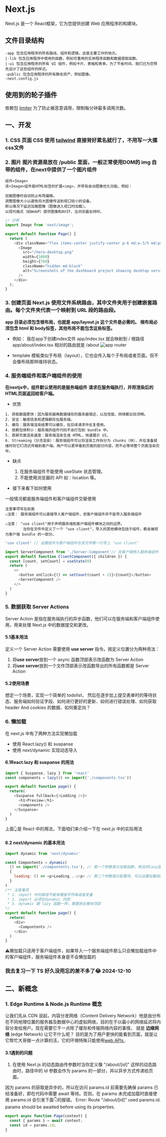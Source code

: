 # Next.js 
Next.js 是一个 React框架，它为您提供创建 Web 应用程序的构建块。

## 文件目录结构
```text
-app 包含应用程序的所有路线、组件和逻辑，这是主要工作的地方。
|-lib 包含应用程序中使用的函数，例如可重用的实用程序函数和数据提取函数。
|-ui 包含应用程序的所有 UI 组件，例如卡片、表格和表单。为了节省时间，我们已为您预先设计了这些组件的样式。
-public 包含应用程序的所有静态资产，例如图像。
-next.config.js 
```

## 使用到的轮子插件
依赖包 [limiter](https://www.npmjs.com/package/limiter)  为了防止被恶意调用，限制每分钟最多调用次数。


## 一、开发
### 1. **CSS** 页面 CSS 使用 [tailwind](https://tailwindcss.com/) 直接背好累名就行了，不用写一大摞css文件
### 2. **图片**  图片资源是放在 /public 里面，一般正常使用DOM的 img 自带的组件，在next中提供了一个图片组件
```text
组件<Image>​
该<Image>组件是HTML标签的扩展<img>，并带有自动图像优化功能，例如：

加载图像时自动防止布局偏移。
调整图像大小以避免将大图像传送到视口较小的设备。
默认情况下延迟加载图像（图像进入视口时加载）。
以现代格式（如WebP）提供图像和AVIF，当浏览器支持时。
```
```js
// 示例 
import Image from 'next/image';

export default function Page() {
  return (
    <div className="flex items-center justify-center p-6 md:w-3/5 md:px-28 md:py-12">
      <Image
        src="/hero-desktop.png"
        width={1000}
        height={760}
        className="hidden md:block"
        alt="Screenshots of the dashboard project showing desktop version"
      />
    </div>
  );
}
```

### 3. **创建页面**  Next.js 使用文件系统路由，其中​​文件夹用于创建嵌套路由。每个文件夹代表一个映射到 URL 段的路由段。

 **app 目录必须包含根布局，也就是 app/layout.js 这个文件是必需的。**
 **根布局必须包含 html 和 body标签，其他布局不能包含这些标签。**

 - 例如： 我在app下创建index文件 app/index.tsx  就会映射到 / 根路径
      app/about/index.tsx   相对的路由就是 /about 
![app router](</images/截屏2024-10-31 10.59.12.png>)

 - template 模板类似于布局（layout），它也会传入每个子布局或者页面。但不会像布局那样维持状态。

### 4. **服务端组件和客户端组件的使用**
  **在nextjs中，组件默认使用的是服务端组件**   **请求在服务端执行，并将渲染后的HTML页面返回给客户端。**
  -  优势

    1. 获取数据更快：因为服务器离数据储存的服务器很近，以及性能、网络都比较流畅。
    2. 安全：敏感信息和逻辑都存在服务端。
    3. 缓存：服务端渲染结果可以缓存，在后续请求中反复使用。
    4. 依赖包体积小：服务端的组件代码不会打包到 bundle 中。
    5. 首屏页面渲染速度：服务端渲染生成 HTML，快速展示 UI。
    6. Streaming（分流渲染）：服务端组件可以将渲染工作拆分为 chunks（块），并在准备就绪时将它们流式传输到客户端。用户可以更早看到页面的部分内容，而不必等待整个页面渲染完毕。


  - 缺点

    1. 在服务端组件不能使用 useState 状态管理。
    2. 不能使用浏览器的 API 如：location 等。

  - 接下来看下如何使用

   一般情况都是服务端组件和客户端组件交替使用

```text
注意事项写在前面
⚠️注意： 服务端组件可以直接导入客户端组件，但客户端组件并不能导入服务端组件

⚠️注意： "use client"用于声明服务端和客户端组件模块之间的边界。
        当你在文件中定义了一个 "use client"，导入的其他模块包括子组件，都会被视为客户端 bundle 的一部分。
```

```js
'use client' // 设置组件为客户端组件在该文件第一行写上 ‘use client’

import ServerComponent from './Server-Component'// 在客户端倒入服务端组件 这是万万不可以的。原因看开头注意事项
export default function ClientComponent({ children }) {
  const [count, setCount] = useState(0)
  return (
    <>
      <button onClick={() => setCount(count + 1)}>{count}</button>
      <ServerComponent />
    </>
  )
}

```

### 5. 数据获取 Server Actions

Server Action 是指在服务端执行的异步函数，他们可以在服务端和客户端组件使用，用来处理 Next.js 中的数据提交和更改。


#### 5.1基本用法

定义一个 Server Action 需要使用 **use server** 指令。按定义位置分为两种用法：
1. 将**use server**放到一个 async 函数顶部表示改函数为 Server Action
2. 将**use server**放到一个文件顶部表示改函数导出的所有函数都是 Server Action

#### 5.2使用场景


想定一个场景，实现一个简单的 todolist， 然后在逐步加上提交表单时的等待状态、服务端如何验证字段、如何进行更好的更新、如何进行错误处理、如何获取 header And cookies 的数据、如何重定向？



### 6. 懒加载
  在 next.js 中有了两种方法实现懒加载
  - 使用 React.lazy() 和 suspanse 
  - 使用 next/dynamic 实现动态导入

####  6.1React.lazy 和 suspanse 的用法

```js
import { Suspanse, lazy } from 'react'
const components = lazy(() => import('./components.tsx'))

export default function page() {
  return(
    <Suspanse fullback={<Lodding />}>
      <h1>Preview</h1>
      <components />
    </Suspanse>
  )
}
```
上面👆是 React 中的用法，下面咱们来介绍一下在 next.js 中的实际用法

####  6.2 next/dynamic 的基本用法

```js
import dynamic from 'next/dynamic'

const Compontents = dynamic(
  () => import('./compontents.tsx'), // 第一个参数表示加载函数，用法同lazy函数
  {
    loading: () => <p>Loading...</p> // 第二个参数表示配置项，可以设置加载组件， 如同suspanse中的fullback
  }
)
/** 注意事项
 * 1. import 中的路径不能有模版字符串或者变量
 * 2. import 必须在dynamic 内部
 * 3. dynamic 跟 lazy 函数一样，需要放在模块顶部
*/
export default function page() {
  return(
    <div>
      <Compontents />
    </div>
  )
}
```
⚠️懒加载只适用于客户端组件，如果导入一个服务端组件那么只会懒加载组件中的客户端组件，服务端组件本身是不会懒加载的



### 我去复习一下 TS 好久没用忘的差不多了😂 2024-12-10







## 二、新概念



### 1. Edge Runtime & Node.js Runtime 概念

让我们先从 CDN 说起，内容分发网络（Content Delivery Network）他是由分布在不同地理位置的服务器及数据中心的虚拟网络，目的在于以最小的网络延迟将内容分发给用户。现在需要它干一点除了缓存和传输网络内容的事情， 就是 **边缘网络** (edge Network)
让它干什么呢？ 目的是为了用户更快的能看到页面，就是让它帮忙大哥做一点计算的活，它的环境特殊只能使用[web APIs ](https://nextjs.org/docs/app/api-reference/edge).





#### 3.1遇到的问题 
 1. 在使用 Next.js 的动态路由传参数时当你定义像 "/about/[id]" 这样的动态路由时，路径中的 id 参数会作为 params 的一部分，并以异步方式传递给页面。

 因为 params 的获取是异步的，所以在访问 params.id 前需要先确保 params 已经准备好，即在代码中需要 await 等待。否则，在 params 未完成加载时直接使用 params.id 会引发下面👇的报错。
 Error: Route "/about/[id]" used params.id. params should be awaited before using its properties. 
```js
export async function Page(context) {
  const { params } = await context;
  const id = params.id;
}

```
